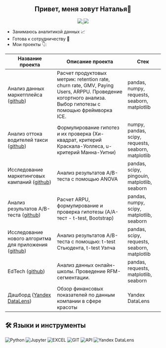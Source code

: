 <h2 align="center">Привет, меня зовут Наталья👋</h2>

<p align="center">
  <a href="https://t.me/ilvsndvch">
    <img src="https://img.shields.io/badge/TELEGRAM-2CA5E0?style=for-the-badge&logo=telegram&logoColor=white" />
  </a>
  <a href="https://wa.me/79614116096">
    <img src="https://img.shields.io/badge/WHATSAPP-25D366?style=for-the-badge&logo=whatsapp&logoColor=white" />
  </a>
</p>

* Занимаюсь аналитикой данных 📈
* Готова к сотрудничеству 🤝
* Мои проекты 👇:

| Название проекта   | Описание проекта | Стек |
|--------------------|----------|--------|
| Анализ данных маркетплейса ([github](https://github.com/NataliOp/marketplace-analysis)) | Расчет продуктовых метрик: retention rate, churn rate, GMV, Paying Users, ARPPU. Проведение когортного анализа. Выбор гипотезы с помощью фреймворка ICE. | pandas, numpy, requests, seaborn, matplotlib |
| Анализ оттока водителей такси ([github](https://github.com/NataliOp/driver-churn)) | Формулирование гипотез и их проверка (Хи-квадрат,  критерий Краскала-Уоллеса, u-критерий Манна-Уитни) | numpy, pandas, scipy, requests, seaborn, matplotlib |
| Исследование маркетинговых кампаний ([github](https://github.com/NataliOp/anova)) | Анализ результатов A/B-теста с помощью ANOVA| pandas, scipy, pingouin, matplotlib, seaborn |
| Анализ результатов A/B-теста ([github](https://github.com/NataliOp/ab-testing)) | Расчет ARPU, формулирование и проверка гипотезы (A/A-тест - t-test, Bootstrap) | pandas, numpy, scipy, matplotlib, seaborn |
| Исследование нового алгоритма для приложения ([github](https://github.com/NataliOp/dating-new-algorithm)) | Анализ результатов A/B-теста с помощью: t-test Стьюдента, t-test Уэлча | pandas, scipy, requests, seaborn, matplotlib |
| EdTech ([github](https://github.com/NataliOp/edtech)) | Анализ данных онлайн-школы. Проведение RFM-сегментации. | pandas, requests, matplotlib, seaborn |
| Дашборд ([Yandex DataLens](https://datalens.yandex/sx15id2uotzke)) | Обзор финансовых показателей по данным компании в сфере красоты | Yandex DataLens |

## 🛠️ Языки и инструменты 

![Python](https://img.shields.io/badge/-Python-FFF?style=for-the-badge&logo=python)
![Jupyter](https://img.shields.io/badge/-Jupyter_Notebook-FFF?style=for-the-badge&logo=Jupyter)
![EXCEL](https://img.shields.io/badge/-Google_Sheets-FFF?style=for-the-badge&logo=GoogleSheets)
![GIT](https://img.shields.io/badge/-GIT-FFF?style=for-the-badge&logo=GIT)
![API](https://img.shields.io/badge/-API-FF6600?style=for-the-badge&logo=API)
![Yandex DataLens](https://img.shields.io/badge/-Yandex%20DataLens-FF0000?style=for-the-badge&logo=Yandex&logoColor=white)

